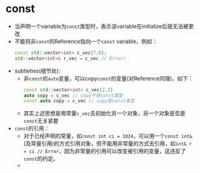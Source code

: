 # const
- 当声明一个variable为`const`类型时，表示该variable在initialize后就无法被更改
- 不能将非`const`的Reference指向一个`const` variable，例如：
    ```cpp
    const std::vector<int> c_vec{7,8};
    std::vector<int>& r_vec = c_vec // Error!
    ```
- subtleties(细节处):
    - 非`const`的`auto`变量，可以copy`const`的变量(对Reference同理)，如下：
      ```cpp
      const std::vector<int> c_vec{2,3}
      auto copy = c_vec // copy不是const类型
      const auto copy = c_vec // copy是const类型
      ```
    - 其实上述思想是用常量`c_vec`去初始化另一个对象，另一个对象是否是`const`无关紧要
- `const`的引用：
    - 对于已经声明的常量，如`const int ci = 1024`，可以用一个`const int&`(及常量引用)的方式引用对象，但不能用非常量的方式去引用，如`int& r = ci // Error`，因为非常量的引用可以改变被引用的变量，这违反了`const`的约定。
    - 
